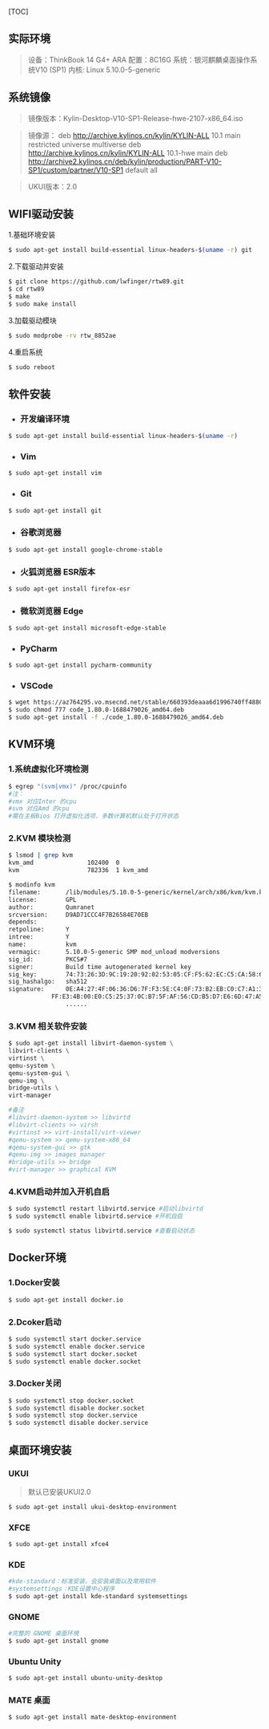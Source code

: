 [TOC]

## 实际环境
> 设备：ThinkBook 14 G4+ ARA
> 配置：8C16G
> 系统：银河麒麟桌面操作系统V10 (SP1)
> 内核: Linux 5.10.0-5-generic

## 系统镜像
> 镜像版本：Kylin-Desktop-V10-SP1-Release-hwe-2107-x86_64.iso

> 镜像源：
> deb http://archive.kylinos.cn/kylin/KYLIN-ALL 10.1 main restricted universe multiverse
> deb http://archive.kylinos.cn/kylin/KYLIN-ALL 10.1-hwe main
> deb http://archive2.kylinos.cn/deb/kylin/production/PART-V10-SP1/custom/partner/V10-SP1 default all

> UKUI版本：2.0
## WIFI驱动安装
1.基础环境安装
```bash
$ sudo apt-get install build-essential linux-headers-$(uname -r) git
```
2.下载驱动并安装
```bash
$ git clone https://github.com/lwfinger/rtw89.git
$ cd rtw89
$ make
$ sudo make install
```
3.加载驱动模块
```bash
$ sudo modprobe -rv rtw_8852ae
```
4.重启系统
```bash
$ sudo reboot
```

## 软件安装
- ### 开发编译环境
```bash
$ sudo apt-get install build-essential linux-headers-$(uname -r)
```
- ### Vim
```bash
$ sudo apt-get install vim
```
- ### Git
```bash
$ sudo apt-get install git
```
- ### 谷歌浏览器

```bash
$ sudo apt-get install google-chrome-stable
```
- ### 火狐浏览器 ESR版本

```bash
$ sudo apt-get install firefox-esr
```
- ### 微软浏览器 Edge

```bash
$ sudo apt-get install microsoft-edge-stable
```
- ### PyCharm

```bash
$ sudo apt-get install pycharm-community
```
- ### VSCode
```bash
$ wget https://az764295.vo.msecnd.net/stable/660393deaaa6d1996740ff4880f1bad43768c814/code_1.80.0-1688479026_amd64.deb
$ sudo chmod 777 code_1.80.0-1688479026_amd64.deb
$ sudo apt-get install -f ./code_1.80.0-1688479026_amd64.deb
```
## KVM环境
### 1.系统虚拟化环境检测
```bash
$ egrep "(svm|vmx)" /proc/cpuinfo
#注：
#vmx 对应Inter 的cpu
#svm 对应Amd 的cpu
#需在主板Bios 打开虚拟化选项，多数计算机默认处于打开状态
```
### 2.KVM 模块检测
```bash
$ lsmod | grep kvm
kvm_amd               102400  0
kvm                   782336  1 kvm_amd
```
```bash
$ modinfo kvm
filename:       /lib/modules/5.10.0-5-generic/kernel/arch/x86/kvm/kvm.ko
license:        GPL
author:         Qumranet
srcversion:     D9AD71CCC4F7B26584E70EB
depends:        
retpoline:      Y
intree:         Y
name:           kvm
vermagic:       5.10.0-5-generic SMP mod_unload modversions 
sig_id:         PKCS#7
signer:         Build time autogenerated kernel key
sig_key:        74:73:26:3D:9C:19:20:92:02:53:05:CF:F5:62:EC:C5:CA:58:66:9E
sig_hashalgo:   sha512
signature:      0E:A4:27:4F:06:36:D6:7F:F3:5E:C4:0F:73:B2:EB:C0:C7:A1:35:D2:
	        FF:E3:4B:00:E0:C5:25:37:0C:B7:5F:AF:56:CD:B5:D7:E6:6D:47:A5:
                ......
```
### 3.KVM 相关软件安装
```bash
$ sudo apt-get install libvirt-daemon-system \
libvirt-clients \
virtinst \
qemu-system \
qemu-system-gui \
qemu-img \
bridge-utils \
virt-manager

#备注
#libvirt-daemon-system >> libvirtd
#libvirt-clients >> virsh
#virtinst >> virt-install/virt-viewer
#qemu-system >> qemu-system-x86_64
#qemu-system-gui >> gtk
#qemu-img >> images manager
#bridge-utils >> bridge
#virt-manager >> graphical KVM
```
### 4.KVM启动并加入开机自启
```bash
$ sudo systemctl restart libvirtd.service #启动libvirtd
$ sudo systemctl enable libvirtd.service #开机自启

$ sudo systemctl status libvirtd.service #查看启动状态
```

## Docker环境
### 1.Docker安装
```bash
$ sudo apt-get install docker.io
```
### 2.Dcoker启动
```bash
$ sudo systemctl start docker.service
$ sudo systemctl enable docker.service
$ sudo systemctl start docker.socket
$ sudo systemctl enable docker.socket
```
### 3.Docker关闭
```bash
$ sudo systemctl stop docker.socket
$ sudo systemctl disable docker.socket
$ sudo systemctl stop docker.service
$ sudo systemctl disable docker.service
```
## 桌面环境安装
### UKUI
> 默认已安装UKUI2.0
```bash
$ sudo apt-get install ukui-desktop-environment
```
### XFCE
```bash
$ sudo apt-get install xfce4
```
### KDE
```bash
#kde-standard：标准安装，会安装桌面以及常用软件
#systemsettings：KDE设置中心程序
$ sudo apt-get install kde-standard systemsettings
```
### GNOME
```bash
#完整的 GNOME 桌面环境
$ sudo apt-get install gnome
```
### Ubuntu Unity
```bash
$ sudo apt-get install ubuntu-unity-desktop
```
### MATE 桌面
```bash
$ sudo apt-get install mate-desktop-environment
```
